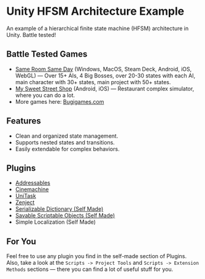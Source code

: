 # Unity HFSM Architecture Example

An example of a hierarchical finite state machine (HFSM) architecture in Unity. Battle tested!

## Battle Tested Games
- [Same Room Same Day](https://store.steampowered.com/app/2888200/Same_Room_Same_Day/) (Windows, MacOS, Steam Deck, Android, iOS, WebGL) — Over 15+ AIs, 4 Big Bosses, over 20-30 states with each AI, main character with 30+ states, main project with 50+ states.
- [My Sweet Street Shop](https://play.google.com/store/apps/details?id=com.bugigamesAndroid.MySweetStreetShop) (Android, iOS) — Restaurant complex simulator, where you can do a lot.
- More games here: [Bugigames.com](https://bugigames.com/)

## Features
- Clean and organized state management.
- Supports nested states and transitions.
- Easily extendable for complex behaviors.

## Plugins
- [Addressables](https://docs.unity3d.com/Manual/com.unity.addressables.html)
- [Cinemachine](https://docs.unity3d.com/Packages/com.unity.cinemachine@latest)
- [UniTask](https://github.com/Cysharp/UniTask)
- [Zenject](https://github.com/modesttree/Zenject)
- [Serializable Dictionary (Self Made)](https://github.com/EduardMalkhasyan/Serializable-Dictionary-Unity)
- [Savable Scriptable Objects (Self Made)](https://github.com/EduardMalkhasyan/Savable-ScriptableObjects-Unity)
- Simple Localization (Self Made)

## For You
Feel free to use any plugin you find in the self-made section of Plugins. Also, take a look at the `Scripts -> Project Tools` and `Scripts -> Extension Methods` sections — there you can find a lot of useful stuff for you.


